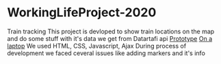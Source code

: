 # WorkingLifeProject-2020
Train tracking
This project is devloped to show train locations on the map and do some stuff with it's data we get from Datartafi api
[Prototype](Prototype.PNG)
[On a laptop](OnALaptop.PNG)
We used HTML, CSS, Javascript, Ajax
During process of development we faced ceveral issues like adding markers and  it's info